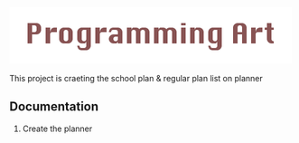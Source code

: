 ![Logo](https://github.com/hsjung0125/2020ComputerProgrammingProject/blob/main/Logo.png?raw=true)

This project is craeting the school plan & regular plan list on planner

## Documentation
1. Create the planner
